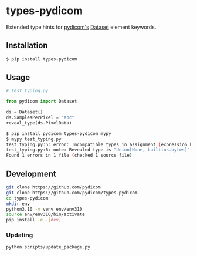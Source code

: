 # types-pydicom
Extended type hints for [pydicom's](https://github.com/pydicom/pydicom) [Dataset](https://pydicom.github.io/pydicom/stable/reference/generated/pydicom.dataset.Dataset.html#pydicom.dataset.Dataset) element keywords.

## Installation
```bash
$ pip install types-pydicom
```

## Usage
```python
# test_typing.py

from pydicom import Dataset

ds = Dataset()
ds.SamplesPerPixel = "abc"
reveal_type(ds.PixelData)
```

```bash
$ pip install pydicom types-pydicom mypy
$ mypy test_typing.py
test_typing.py:5: error: Incompatible types in assignment (expression has type "str", variable has type "int")  [assignment]
test_typing.py:6: note: Revealed type is "Union[None, builtins.bytes]"
Found 1 errors in 1 file (checked 1 source file)
```

## Development
```bash
git clone https://github.com/pydicom
git clone https://github.com/pydicom/types-pydicom
cd types-pydicom
mkdir env
python3.10 -m venv env/env310
source env/env310/bin/activate
pip install -e .[dev]
```

### Updating
```bash
python scripts/update_package.py
```

